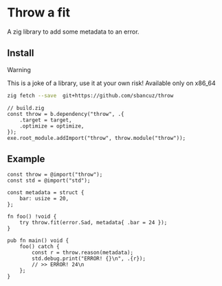 # Throw a fit

A zig library to add some metadata to an error. 


## Install
>[!warning]
>This is a joke of a library, use it at your own risk!
>Available only on x86_64

```sh
zig fetch --save  git+https://github.com/sbancuz/throw
```

```zig
// build.zig
const throw = b.dependency("throw", .{
	.target = target,
	.optimize = optimize,
});
exe.root_module.addImport("throw", throw.module("throw"));
```

## Example

```zig
const throw = @import("throw");
const std = @import("std");

const metadata = struct {
	bar: usize = 20,
};

fn foo() !void {
	try throw.fit(error.Sad, metadata{ .bar = 24 });
}

pub fn main() void {
	foo() catch {
		const r = throw.reason(metadata);
		std.debug.print("ERROR! {}\n", .{r});
		// >> ERROR! 24\n
	};
}

```
